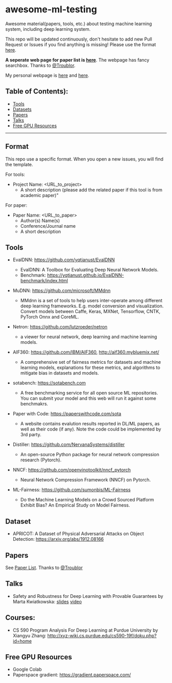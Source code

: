 # awesome-ml-testing
Awesome material(papers, tools, etc.) about testing machine learning system, including deep learning system. 

This repo will be updated continuously, don't hesitate to add new Pull Request or Issues if you find anything is missing! Please use the format [here](#format).

**A seperate web page for paper list is [here](https://yqtianust.github.io/awesome-ml-testing/papers)**. The webpage has fancy searchbox. Thanks to [@Troublor](https://github.com/Troublor). 

My personal webpage is [here](http://home.cse.ust.hk/~ytianas/) and [here](https://cs.uwaterloo.ca/~y258tian/).

## Table of Contents):
   * [Tools](#tools)
   * [Datasets](#datasets)
   * [Papers](#papers)
   * [Talks](#talks)
   * [Free GPU Resources](#GPU)

---
<a name="format"></a>
## Format 
This repo use a specific format. When you open a new issues, you will find the template. 

For tools:

   * Project Name: <URL_to_project>
      * A short description (please add the related paper if this tool is from academic paper)"

For paper:

   * Paper Name: <URL_to_paper>
      * Author(s) Name(s)
      * Conference/Journal name
      * A short description
      

<a name="tools"></a>
## Tools
   * EvalDNN: <https://github.com/yqtianust/EvalDNN>
      * EvalDNN: A Toolbox for Evaluating Deep Neural Network Models.
      * Benchmark: https://yqtianust.github.io/EvalDNN-benchmark/index.html
   * MuDNN: <https://github.com/microsoft/MMdnn>
      * MMdnn is a set of tools to help users inter-operate among different deep learning frameworks. E.g. model conversion and visualization. Convert models between Caffe, Keras, MXNet, Tensorflow, CNTK, PyTorch Onnx and CoreML.

   * Netron: <https://github.com/lutzroeder/netron>
      * a viewer for neural network, deep learning and machine learning models.
   * AIF360: <https://github.com/IBM/AIF360>, <http://aif360.mybluemix.net/>
      * A comprehensive set of fairness metrics for datasets and machine learning models, explanations for these metrics, and algorithms to mitigate bias in datasets and models. 
   * sotabench: <https://sotabench.com>
      * A free benchmarking service for all open source ML repositories. You can submit your model and this web will run it against some benchmakrs.
   * Paper with Code: <https://paperswithcode.com/sota>
      * A website contains evalution results reported in DL/ML papers, as well as their code (if any). Note the code could be implemented by 3rd party.
   * Distiller: <https://github.com/NervanaSystems/distiller>
      * An open-source Python package for neural network compression research (Pytorch).
   * NNCF: <https://github.com/openvinotoolkit/nncf_pytorch>
      * Neural Network Compression Framework (NNCF) on Pytorch.
   * ML-Fairness: <https://github.com/sumonbis/ML-Fairness>
      * Do the Machine Learning Models on a Crowd Sourced Platform Exhibit Bias? An Empirical Study on Model Fairness. 
 

<a name="datasets"></a>
## Dataset
  * APRICOT: A Dataset of Physical Adversarial Attacks on Object Detection: https://arxiv.org/abs/1912.08166

<a name="papers"></a>
## Papers
   See [Paper List](https://yqtianust.github.io/awesome-ml-testing/papers). Thanks to [@Troublor](https://github.com/Troublor)

<a name="talks"></a>
## Talks
   * Safety and Robustness for Deep Learning with Provable Guarantees by Marta Kwiatkowska: [slides](https://esec-fse19.ut.ee/wp-content/uploads/2019/08/marta-esecfse2019.pdf) [video](https://www.uttv.ee/naita?id=28731)

<a name="GPU"></a>

## Courses:
  * CS 590 Program Analysis For Deep Learning at Purdue University by Xiangyu Zhang: http://xyz-wiki.cs.purdue.edu/cs590-19f/doku.php?id=home

## Free GPU Resources
  * Google Colab
  * Paperspace gradient: <https://gradient.paperspace.com/>
  

 
  
